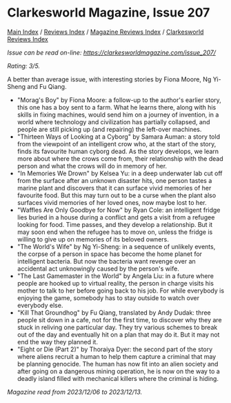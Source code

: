 # Clarkesworld Magazine, Issue 207

[Main Index](../../../README.md) / [Reviews Index](../../README.md) / [Magazine Reviews Index](../README.md) / [Clarkesworld Reviews Index](README.md)

*Issue can be read on-line: <https://clarkesworldmagazine.com/issue_207/>*

*Rating: 3/5.*

A better than average issue, with interesting stories by Fiona Moore, Ng Yi-Sheng and Fu Qiang.

- "Morag's Boy" by Fiona Moore: a follow-up to the author's earlier story, this one has a boy sent to a farm. What he learns there, along with his skills in fixing machines, would send him on a journey of invention, in a world where technology and civilization has partially collapsed, and people are still picking up (and repairing) the left-over machines.
- "Thirteen Ways of Looking at a Cyborg" by Samara Auman: a story told from the viewpoint of an intelligent crow who, at the start of the story, finds its favourite human cyborg dead. As the story develops, we learn more about where the crows come from, their relationship with the dead person and what the crows will do in memory of her.
- "In Memories We Drown" by Kelsea Yu: in a deep underwater lab cut off from the surface after an unknown disaster hits, one person tastes a marine plant and discovers that it can surface vivid memories of her favourite food. But this may turn out to be a curse when the plant also surfaces vivid memories of her loved ones, now maybe lost to her.
- "Waffles Are Only Goodbye for Now" by Ryan Cole: an intelligent fridge lies buried in a house during a conflict and gets a visit from a refugee looking for food. Time passes, and they develop a relationship. But it may soon end when the refugee has to move on, unless the fridge is willing to give up on memories of its beloved owners.
- "The World's Wife" by Ng Yi-Sheng: in a sequence of unlikely events, the corpse of a person in space has become the home planet for intelligent bacteria. But now the bacteria want revenge over an accidental act unknowingly caused by the person's wife.
- "The Last Gamemaster in the World" by Angela Liu: in a future where people are hooked up to virtual reality, the person in charge visits his mother to talk to her before going back to his job. For while everybody is enjoying the game, somebody has to stay outside to watch over everybody else.
- "Kill That Groundhog" by Fu Qiang, translated by Andy Dudak: three people sit down in a cafe, not for the first time, to discover why they are stuck in reliving one particular day. They try various schemes to break out of the day and eventually hit on a plan that may do it. But it may not end the way they planned it.
- "Eight or Die (Part 2)" by Thoraiya Dyer: the second part of the story where aliens recruit a human to help them capture a criminal that may be planning genocide. The human has now fit into an alien society and after going on a dangerous mining operation, he is now on the way to a deadly island filled with mechanical killers where the criminal is hiding.

*Magazine read from 2023/12/06 to 2023/12/13.*
